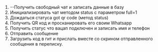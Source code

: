1. --Получить свободный чат и записать данные в базу
2. Инициализировать чат методом status с параметром full=1
3. Дождаться статуса got qr code (метод status)
4. Получить QR код и просканировать его своим Whatsapp
5. Получить статус что вацап подключен и записать имя и телефон
6. Отправить сообщение 
7. Загрузить код в гит и прислать вместе со скрином  отправленного сообщения в переписку. 
